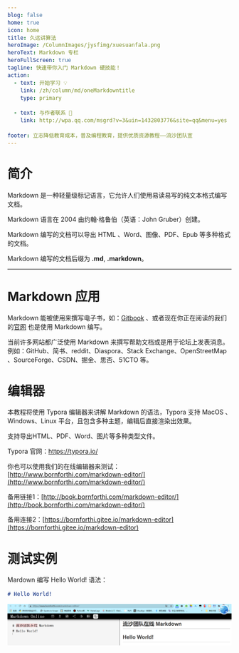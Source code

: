 ```yaml
---
blog: false
home: true
icon: home
title: 久远讲算法
heroImage: /ColumnImages/jysfimg/xuesuanfala.png
heroText: Markdown 专栏
heroFullScreen: true
tagline: 快速带你入门 Markdown 硬技能！
action:
  - text: 开始学习 💡
    link: /zh/column/md/oneMarkdowntitle
    type: primary	

  - text: 与作者联系 👋
    link: http://wpa.qq.com/msgrd?v=3&uin=1432803776&site=qq&menu=yes

footer: 立志降低教育成本，普及编程教育，提供优质资源教程——流沙团队宣
---
```




# 简介

Markdown 是一种轻量级标记语言，它允许人们使用易读易写的纯文本格式编写文档。

Markdown 语言在 2004 由约翰·格鲁伯（英语：John Gruber）创建。

Markdown 编写的文档可以导出 HTML 、Word、图像、PDF、Epub 等多种格式的文档。

Markdown 编写的文档后缀为 **.md**, **.markdown**。

---



# Markdown 应用

Markdown 能被使用来撰写电子书，如：[Gitbook](https://book.bornforthi.com/GitBook_All/) 、或者现在你正在阅读的我们的[官网](https://book.bornforthi.com) 也是使用 Markdown 编写。

当前许多网站都广泛使用 Markdown 来撰写帮助文档或是用于论坛上发表消息。例如：GitHub、简书、reddit、Diaspora、Stack Exchange、OpenStreetMap 、SourceForge、CSDN、掘金、思否、51CTO 等。



# 编辑器

本教程将使用 Typora 编辑器来讲解 Markdown 的语法，Typora 支持 MacOS 、Windows、Linux 平台，且包含多种主题，编辑后直接渲染出效果。

支持导出HTML、PDF、Word、图片等多种类型文件。

Typora 官网：https://typora.io/

你也可以使用我们的在线编辑器来测试：[http://www.bornforthi.com/markdown-editor/](http://www.bornforthi.com/markdown-editor/)

备用链接1：[http://book.bornforthi.com/markdown-editor/](http://book.bornforthi.com/markdown-editor/)

备用连接2：[https://bornforthi.gitee.io/markdown-editor](https://bornforthi.gitee.io/markdown-editor)



# 测试实例

Mardown 编写 Hello World! 语法：

```markdown
# Hello World! 
```

![](/ColumnImages/MarkdownBase/01/image-20211022133509452.png)

